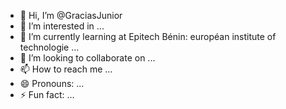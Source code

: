 - 👋 Hi, I’m @GraciasJunior
- 👀 I’m interested in ...
- 🌱 I’m currently learning at Epitech Bénin: européan institute of technologie ...
- 💞️ I’m looking to collaborate on ...
- 📫 How to reach me ...
- 😄 Pronouns: ...
- ⚡ Fun fact: ...

<!---
GraciasJunior/GraciasJunior is a ✨ special ✨ repository because its `README.md` (this file) appears on your GitHub profile.
You can click the Preview link to take a look at your changes.
--->
